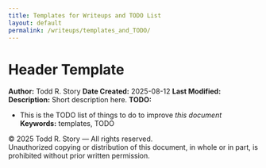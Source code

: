 ```yaml
---
title: Templates for Writeups and TODO List
layout: default
permalink: /writeups/templates_and_TODO/
---
```


# Header Template

**Author:** Todd R. Story 
**Date Created:** 2025-08-12 
**Last Modified:** 
**Description:**  Short description here. 
**TODO:** 
- This is the TODO list of things to do to improve *this document*
**Keywords:** templates, TODO  

© 2025 Todd R. Story — All rights reserved.  
Unauthorized copying or distribution of this document, in whole or in part, is prohibited without prior written permission.

